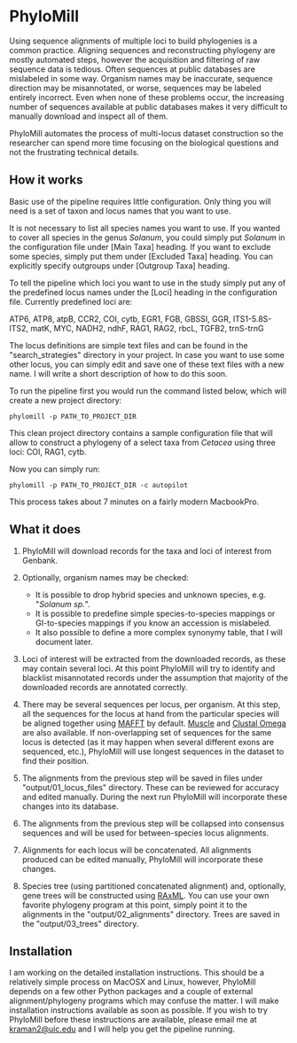 # PhyloMill

Using sequence alignments of multiple loci to build phylogenies is a common practice. Aligning sequences and reconstructing phylogeny are mostly automated steps, however the acquisition and filtering of raw sequence data is tedious. Often sequences at public databases are mislabeled in some way. Organism names may be inaccurate, sequence direction may be misannotated, or worse, sequences may be labeled entirely incorrect. Even when none of these problems occur, the increasing number of sequences available at public databases makes it very difficult to manually download and inspect all of them.

PhyloMill automates the process of multi-locus dataset construction so the researcher can spend more time focusing on the biological questions and not the frustrating technical details.

## How it works

Basic use of the pipeline requires little configuration. Only thing you will need is a set of taxon and locus names that you want to use.

It is not necessary to list all species names you want to use. If you  wanted to cover all species in the genus *Solanum*, you could simply put *Solanum* in the configuration file under [Main Taxa] heading. If you want to exclude some species, simply put them under [Excluded Taxa] heading. You can explicitly specify outgroups under [Outgroup Taxa] heading.

To tell the pipeline which loci you want to use in the study simply put any of the predefined locus names under the [Loci] heading in the configuration file. Currently predefined loci are:

ATP6, ATP8, atpB, CCR2, COI, cytb, EGR1, FGB, GBSSI, GGR, ITS1-5.8S-ITS2, matK, MYC, NADH2, ndhF, RAG1, RAG2, rbcL, TGFB2, trnS-trnG

The locus definitions are simple text files and can be found in the "search_strategies" directory in your project. In case you want to use some other locus, you can simply edit and save one of these text files with a new name. I will write a short description of how to do this soon.

To run the pipeline first you would run the command listed below, which will create a new project directory:

    phylomill -p PATH_TO_PROJECT_DIR

This clean project directory contains a sample configuration file that will allow to construct a phylogeny of a select taxa from *Cetacea* using three loci: COI, RAG1, cytb.

Now you can simply run:

    phylomill -p PATH_TO_PROJECT_DIR -c autopilot

This process takes about 7 minutes on a fairly modern MacbookPro.

## What it does

1. PhyloMill will download records for the taxa and loci of interest from Genbank.

2. Optionally, organism names may be checked:

    * It is possible to drop hybrid species and unknown species, e.g. "*Solanum sp.*".
    * It is possible to predefine simple species-to-species mappings or GI-to-species mappings if you know an accession is mislabeled.
    * It also possible to define a more complex synonymy table, that I will document later.

3. Loci of interest will be extracted from the downloaded records, as these may contain several loci. At this point PhyloMill will try to identify and blacklist misannotated records under the assumption that majority of the downloaded records are annotated correctly.

4. There may be several sequences per locus, per organism. At this step, all the sequences for the locus at hand from the particular species will be aligned together using [MAFFT](http://mafft.cbrc.jp/alignment/software) by default. [Muscle](http://www.drive5.com/muscle) and [Clustal Omega](http://www.clustal.org/omega) are also available. If non-overlapping set of sequences for the same locus is detected (as it may happen when several different exons are sequenced, etc.), PhyloMill will use longest sequences in the dataset to find their position.

5. The alignments from the previous step will be saved in files under "output/01_locus_files" directory. These can be reviewed for accuracy and edited manually. During the next run PhyloMill will incorporate these changes into its database.

6. The alignments from the previous step will be collapsed into consensus sequences and will be used for between-species locus alignments.

7. Alignments for each locus will be concatenated. All alignments produced can be edited manually, PhyloMill will incorporate these changes.

8. Species tree (using partitioned concatenated alignment) and, optionally, gene trees will be constructed using [RAxML](http://sco.h-its.org/exelixis/web/software/raxml/index.html). You can use your own favorite phylogeny program at this point, simply point it to the alignments in the "output/02_alignments" directory. Trees are saved in the "output/03_trees" directory.

## Installation

I am working on the detailed installation instructions. This should be a relatively simple process on MacOSX and Linux, however, PhyloMill depends on a few other Python packages and a couple of external alignment/phylogeny programs which may confuse the matter. I will make installation instructions available as soon as possible. If you wish to try PhyloMill before these instructions are available, please email me at <a href="&#109;&#97;&#105;&#108;&#116;&#111;&#58;&#107;&#114;&#97;&#109;&#97;&#110;&#50;&#64;&#117;&#105;&#99;&#46;&#101;&#100;&#117;">&#107;&#114;&#97;&#109;&#97;&#110;&#50;&#64;&#117;&#105;&#99;&#46;&#101;&#100;&#117;</a> and I will help you get the pipeline running.